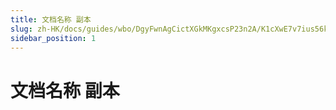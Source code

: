 ```yaml
---
title: 文档名称 副本
slug: zh-HK/docs/guides/wbo/DgyFwnAgCictXGkMKgxcsP23n2A/K1cXwE7v7ius56k4fGOcaT0kneg
sidebar_position: 1
---
```



# 文档名称 副本

